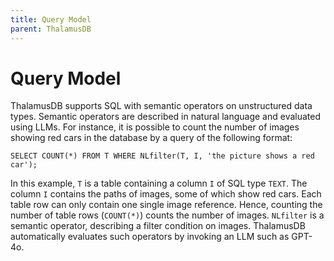 ```yaml
---
title: Query Model
parent: ThalamusDB
---
```


# Query Model

ThalamusDB supports SQL with semantic operators on unstructured data types. Semantic operators are described in natural language and evaluated using LLMs. For instance, it is possible to count the number of images showing red cars in the database by a query of the following format:
```
SELECT COUNT(*) FROM T WHERE NLfilter(T, I, 'the picture shows a red car');
```
In this example, `T` is a table containing a column `I` of SQL type `TEXT`. The column `I` contains the paths of images, some of which show red cars. Each table row can only contain one single image reference. Hence, counting the number of table rows (`COUNT(*)`) counts the number of images. `NLfilter` is a semantic operator, describing a filter condition on images. ThalamusDB automatically evaluates such operators by invoking an LLM such as GPT-4o.
